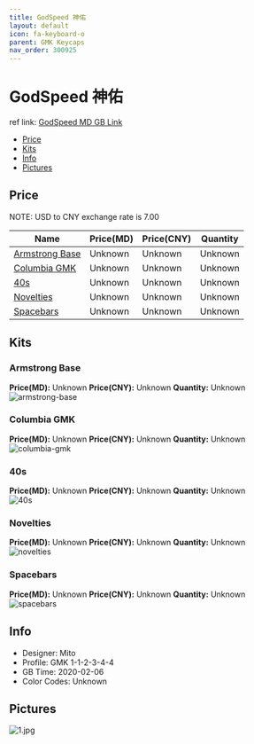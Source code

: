```yaml
---
title: GodSpeed 神佑
layout: default
icon: fa-keyboard-o
parent: GMK Keycaps
nav_order: 300925
---
```


# GodSpeed 神佑

ref link: [GodSpeed MD GB Link](https://drop.com/buy/drop-mito-gmk-godspeed-custom-keycap-set)  
* [Price](#price)  
* [Kits](#kits)  
* [Info](#info)  
* [Pictures](#pictures)  


## Price  
NOTE: USD to CNY exchange rate is 7.00

| Name          | Price(MD)    |  Price(CNY) | Quantity |
| ------------- | ------------ |  ---------- | -------- |
|[Armstrong Base](#armstrong-base)|Unknown|Unknown|Unknown|
|[Columbia GMK](#columbia-gmk)|Unknown|Unknown|Unknown|
|[40s](#40s)|Unknown|Unknown|Unknown|
|[Novelties](#novelties)|Unknown|Unknown|Unknown|
|[Spacebars](#spacebars)|Unknown|Unknown|Unknown|


## Kits  
### Armstrong Base  
**Price(MD):** Unknown    **Price(CNY):** Unknown    **Quantity:** Unknown  
<img src="{{ 'assets/images/gmk-keycaps/godspeed/kits_pics/armstrong-base.jpg' | relative_url }}" alt="armstrong-base" class="image featured">

### Columbia GMK  
**Price(MD):** Unknown    **Price(CNY):** Unknown    **Quantity:** Unknown  
<img src="{{ 'assets/images/gmk-keycaps/godspeed/kits_pics/columbia-gmk.jpg' | relative_url }}" alt="columbia-gmk" class="image featured">

### 40s  
**Price(MD):** Unknown    **Price(CNY):** Unknown    **Quantity:** Unknown  
<img src="{{ 'assets/images/gmk-keycaps/godspeed/kits_pics/40s.jpg' | relative_url }}" alt="40s" class="image featured">

### Novelties  
**Price(MD):** Unknown    **Price(CNY):** Unknown    **Quantity:** Unknown  
<img src="{{ 'assets/images/gmk-keycaps/godspeed/kits_pics/novelties.jpg' | relative_url }}" alt="novelties" class="image featured">

### Spacebars  
**Price(MD):** Unknown    **Price(CNY):** Unknown    **Quantity:** Unknown  
<img src="{{ 'assets/images/gmk-keycaps/godspeed/kits_pics/spacebars.jpg' | relative_url }}" alt="spacebars" class="image featured">


## Info  
* Designer: Mito  
* Profile: GMK 1-1-2-3-4-4  
* GB Time: 2020-02-06  
* Color Codes: Unknown


## Pictures  
<img src="{{ 'assets/images/gmk-keycaps/godspeed/rendering_pics/1.jpg' | relative_url }}" alt="1.jpg" class="image featured">
